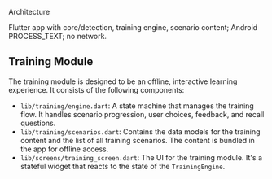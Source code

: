 Architecture

Flutter app with core/detection, training engine, scenario content; Android PROCESS_TEXT; no network.

## Training Module

The training module is designed to be an offline, interactive learning experience. It consists of the following components:

-   `lib/training/engine.dart`: A state machine that manages the training flow. It handles scenario progression, user choices, feedback, and recall questions.
-   `lib/training/scenarios.dart`: Contains the data models for the training content and the list of all training scenarios. The content is bundled in the app for offline access.
-   `lib/screens/training_screen.dart`: The UI for the training module. It's a stateful widget that reacts to the state of the `TrainingEngine`.
